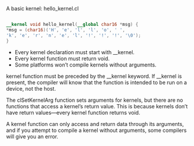 A basic kernel: hello_kernel.cl

```OpenCL

__kernel void hello_kernel(__global char16 *msg) {
*msg = (char16)('H', 'e', 'l', 'l', 'o', ' ',
'k', 'e', 'r', 'n', 'e', 'l', '!', '!', '!', '\0');
}
```

* Every kernel declaration must start with __kernel.
* Every kernel function must return void.
* Some platforms won’t compile kernels without arguments.

kernel function must be preceded by the __kernel keyword. If __kernel is present, the
compiler will know that the function is intended to be run on a device, not the host.

The clSetKernelArg function sets arguments for kernels, but there are no functions that access a kernel’s return value. This is because kernels don’t have return values—every kernel function returns void.

A kernel function can only access and return data through its arguments, and if you attempt to compile a kernel without arguments, some compilers will give you an error.